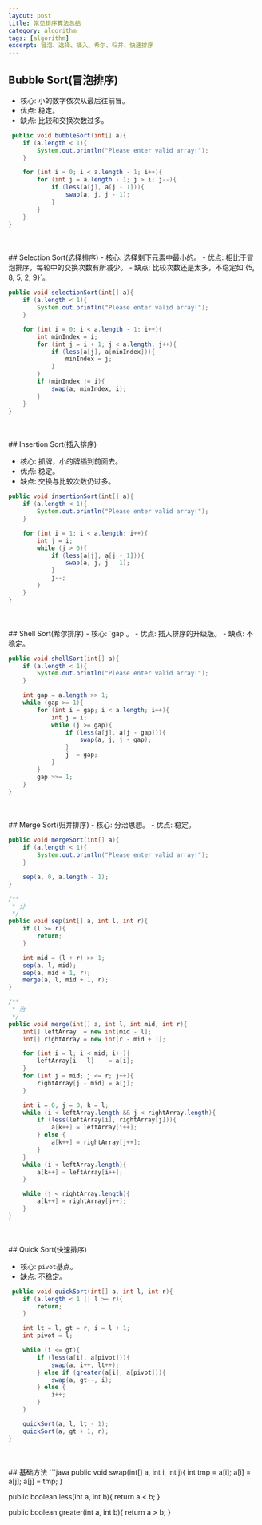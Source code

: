 ```yaml
---
layout: post
title: 常见排序算法总结
category: algorithm
tags: [algorithm]
excerpt: 冒泡、选择、插入、希尔、归并、快速排序
---
```

## Bubble Sort(冒泡排序)  
- 核心: 小的数字依次从最后往前冒。
- 优点: 稳定。
- 缺点: 比较和交换次数过多。

```java
 public void bubbleSort(int[] a){
    if (a.length < 1){
        System.out.println("Please enter valid array!");
    }

    for (int i = 0; i < a.length - 1; i++){
        for (int j = a.length - 1; j > i; j--){
            if (less(a[j], a[j - 1])){
                swap(a, j, j - 1);
            }
        }
    }
}
```

<br>
<br>
## Selection Sort(选择排序)  
- 核心: 选择剩下元素中最小的。
- 优点: 相比于冒泡排序，每轮中的交换次数有所减少。
- 缺点: 比较次数还是太多，不稳定如`{5, 8, 5, 2, 9}`。

```java
public void selectionSort(int[] a){
    if (a.length < 1){
        System.out.println("Please enter valid array!");
    }

    for (int i = 0; i < a.length - 1; i++){
        int minIndex = i;
        for (int j = i + 1; j < a.length; j++){
            if (less(a[j], a[minIndex])){
                minIndex = j;
            }
        }
        if (minIndex != i){
            swap(a, minIndex, i);
        }
    }
}
```

<br>
<br>
## Insertion Sort(插入排序)  

- 核心: 抓牌，小的牌插到前面去。
- 优点: 稳定。
- 缺点: 交换与比较次数仍过多。

```java
public void insertionSort(int[] a){
    if (a.length < 1){
        System.out.println("Please enter valid array!");
    }

    for (int i = 1; i < a.length; i++){
        int j = i;
        while (j > 0){
            if (less(a[j], a[j - 1])){
                swap(a, j, j - 1);
            }
            j--;
        }
    }
}
```
<br>
<br>
## Shell Sort(希尔排序)  
- 核心: `gap`。
- 优点: 插入排序的升级版。
- 缺点: 不稳定。

```java
public void shellSort(int[] a){
    if (a.length < 1){
        System.out.println("Please enter valid array!");
    }

    int gap = a.length >> 1;
    while (gap >= 1){
        for (int i = gap; i < a.length; i++){
            int j = i;
            while (j >= gap){
                if (less(a[j], a[j - gap])){
                    swap(a, j, j - gap);
                }
                j -= gap;
            }
        }
        gap >>= 1;
    }
}
```

<br>
<br>
## Merge Sort(归并排序)  
- 核心: 分治思想。
- 优点: 稳定。

```java
public void mergeSort(int[] a){
    if (a.length < 1){
        System.out.println("Please enter valid array!");
    }

    sep(a, 0, a.length - 1);
}

/**
 * 分
 */
public void sep(int[] a, int l, int r){
    if (l >= r){
        return;
    }

    int mid = (l + r) >> 1;
    sep(a, l, mid);
    sep(a, mid + 1, r);
    merge(a, l, mid + 1, r);
}

/**
 * 治
 */
public void merge(int[] a, int l, int mid, int r){
    int[] leftArray  = new int[mid - l];
    int[] rightArray = new int[r - mid + 1];

    for (int i = l; i < mid; i++){
        leftArray[i - l]    = a[i];
    }
    for (int j = mid; j <= r; j++){
        rightArray[j - mid] = a[j];
    }

    int i = 0, j = 0, k = l;
    while (i < leftArray.length && j < rightArray.length){
        if (less(leftArray[i], rightArray[j])){
            a[k++] = leftArray[i++];
        } else {
            a[k++] = rightArray[j++];
        }
    }
    while (i < leftArray.length){
        a[k++] = leftArray[i++];
    }

    while (j < rightArray.length){
        a[k++] = rightArray[j++];
    }
}
```

<br>
<br>
## Quick Sort(快速排序)  

- 核心: `pivot`基点。
- 缺点: 不稳定。

```java
 public void quickSort(int[] a, int l, int r){
    if (a.length < 1 || l >= r){
        return;
    }

    int lt = l, gt = r, i = l + 1;
    int pivot = l;

    while (i <= gt){
        if (less(a[i], a[pivot])){
            swap(a, i++, lt++);
        } else if (greater(a[i], a[pivot])){
            swap(a, gt--, i);
        } else {
            i++;
        }
    }

    quickSort(a, l, lt - 1);
    quickSort(a, gt + 1, r);
}
```

<br>
<br>
## 基础方法
```java
 public void swap(int[] a, int i, int j){
    int tmp = a[i];
    a[i]    = a[j];
    a[j]    = tmp;
}

public boolean less(int a, int b){
    return a < b;
}

public boolean greater(int a, int b){
    return a > b;
}
```
